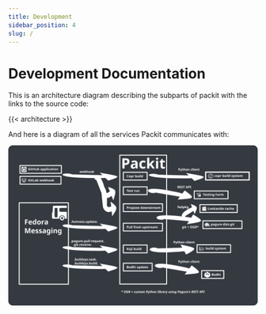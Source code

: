 ```yaml
---
title: Development
sidebar_position: 4
slug: /
---
```


# Development Documentation

This is an architecture diagram describing the subparts of packit with the links to the source code:

{{< architecture >}}

And here is a diagram of all the services Packit communicates with:

![Packit workflow schema](img/workflow.png)
